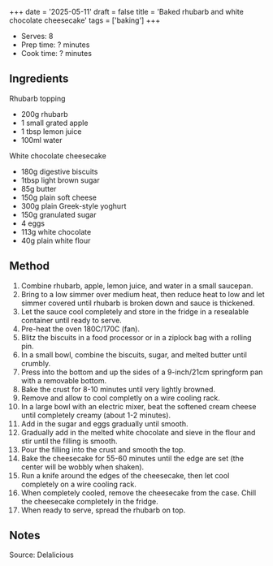 +++
date = '2025-05-11'
draft = false
title = 'Baked rhubarb and white chocolate cheesecake'
tags = ['baking']
+++

- Serves: 8
- Prep time: ? minutes
- Cook time: ? minutes

## Ingredients
Rhubarb topping
- 200g rhubarb
- 1 small grated apple
- 1 tbsp lemon juice
- 100ml water

White chocolate cheesecake
- 180g digestive biscuits
- 1tbsp light brown sugar
- 85g butter
- 150g plain soft cheese
- 300g plain Greek-style yoghurt
- 150g granulated sugar
- 4 eggs
- 113g white chocolate
- 40g plain white flour

## Method
1. Combine rhubarb, apple, lemon juice, and water in a small saucepan. 
2. Bring to a low simmer over medium heat, then reduce heat to low and let simmer covered until rhubarb is broken down and sauce is thickened. 
3. Let the sauce cool completely and store in the fridge in a resealable container until ready to serve.
4. Pre-heat the oven 180C/170C (fan).
5. Blitz the biscuits in a food processor or in a ziplock bag with a rolling pin.
6. In a small bowl, combine the biscuits, sugar, and melted butter until crumbly.
7. Press into the bottom and up the sides of a 9-inch/21cm springform pan with a removable bottom.
8. Bake the crust for 8-10 minutes until very lightly browned.
9. Remove and allow to cool completly on a wire cooling rack.
10. In a large bowl with an electric mixer, beat the softened cream cheese until completely creamy (about 1-2 minutes).
11. Add in the sugar and eggs gradually until smooth.
12. Gradually add in the melted white chocolate and sieve in the flour and stir until the filling is smooth.
13. Pour the filling into the crust and smooth the top.
14. Bake the cheesecake for 55-60 minutes until the edge are set (the center will be wobbly when shaken).
15. Run a knife around the edges of the cheesecake, then let cool completely on a wire cooling rack.
16. When completely cooled, remove the cheesecake from the case. Chill the cheesecake completely in the fridge. 
17. When ready to serve, spread the rhubarb on top.

## Notes
Source: Delalicious 




